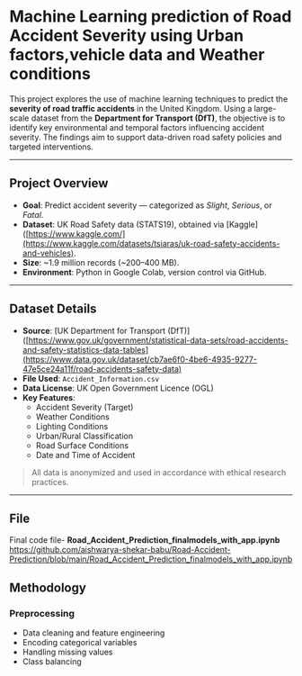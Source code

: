 
# Machine Learning prediction of Road Accident Severity using Urban factors,vehicle data  and Weather conditions

This project explores the use of machine learning techniques to predict the **severity of road traffic accidents** in the United Kingdom. Using a large-scale dataset from the **Department for Transport (DfT)**, the objective is to identify key environmental and temporal factors influencing accident severity. The findings aim to support data-driven road safety policies and targeted interventions.

---

## Project Overview

- **Goal**: Predict accident severity — categorized as *Slight*, *Serious*, or *Fatal*.
- **Dataset**: UK Road Safety data (STATS19), obtained via [Kaggle]([https://www.kaggle.com/](https://www.kaggle.com/datasets/tsiaras/uk-road-safety-accidents-and-vehicles).
- **Size**: ~1.9 million records (~200–400 MB).
- **Environment**: Python in Google Colab, version control via GitHub.

---

## Dataset Details

- **Source**: [UK Department for Transport (DfT)]([https://www.gov.uk/government/statistical-data-sets/road-accidents-and-safety-statistics-data-tables](https://www.data.gov.uk/dataset/cb7ae6f0-4be6-4935-9277-47e5ce24a11f/road-accidents-safety-data)
- **File Used**: `Accident_Information.csv`
- **Data License**: UK Open Government Licence (OGL)
- **Key Features**:
  - Accident Severity (Target)
  - Weather Conditions
  - Lighting Conditions
  - Urban/Rural Classification
  - Road Surface Conditions
  - Date and Time of Accident

> All data is anonymized and used in accordance with ethical research practices.

---
## File
Final code file- **Road_Accident_Prediction_finalmodels_with_app.ipynb**
https://github.com/aishwarya-shekar-babu/Road-Accident-Prediction/blob/main/Road_Accident_Prediction_finalmodels_with_app.ipynb

## Methodology

### Preprocessing

- Data cleaning and feature engineering
- Encoding categorical variables
- Handling missing values
- Class balancing
